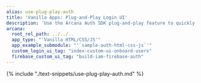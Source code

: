 ```yaml
---
alias: use-plug-play-auth
title: 'Vanilla Apps: Plug-and-Play Login UI'
description: 'Use the Arcana Auth SDK plug-and-play feature to quickly add code in the Vanilla HTML/CSS/JS Web3 app for onboarding users via the configured options'
arcana:
  root_rel_path: ../../..
  app_type: "'Vanilla HTML/CSS/JS'"
  app_example_submodule: "'`sample-auth-html-css-js`'"
  custom_login_ui_tag: "index-custom-ui-onboard-users"
  firebase_custom_ui_tag: "build-iam-firebase-auth"
---
```


{% include "./text-snippets/use-plug-play-auth.md" %}